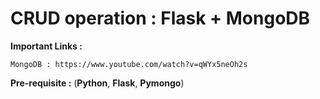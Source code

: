 # CRUD operation : Flask + MongoDB

**Important Links :**
````
MongoDB : https://www.youtube.com/watch?v=qWYx5neOh2s
````

**Pre-requisite :**
(**Python**, **Flask**, **Pymongo**)
